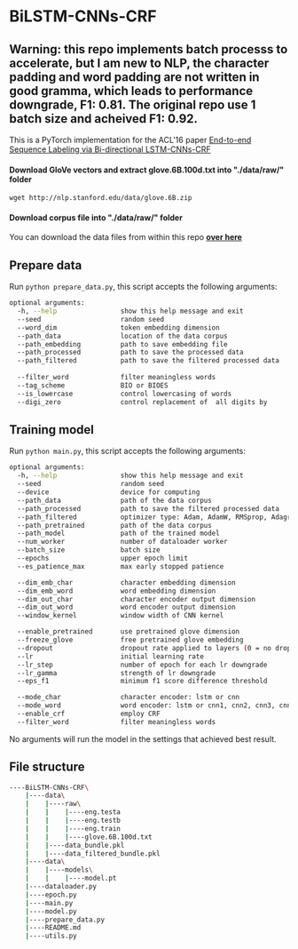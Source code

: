 # BiLSTM-CNNs-CRF

## Warning: this repo implements batch processs to accelerate, but I am new to NLP, the character padding and word padding are not written in good gramma, which leads to performance downgrade, F1: 0.81. The original repo use 1 batch size and acheived F1: 0.92.

This is a PyTorch implementation for the ACL'16 paper [End-to-end Sequence Labeling via Bi-directional LSTM-CNNs-CRF](https://aclanthology.org/P16-1101/)



####  Download GloVe vectors and extract glove.6B.100d.txt into "./data/raw/" folder

`wget http://nlp.stanford.edu/data/glove.6B.zip`

#### Download corpus file into "./data/raw/" folder

You can download the data files from within this repo [**over here**](https://github.com/TheAnig/NER-LSTM-CNN-Pytorch/tree/master/data)

## Prepare data

Run `python prepare_data.py`, this script accepts the following arguments:

```bash
optional arguments:
  -h, --help                show this help message and exit
  --seed                    random seed
  --word_dim                token embedding dimension
  --path_data               location of the data corpus
  --path_embedding          path to save embedding file
  --path_processed          path to save the processed data
  --path_filtered           path to save the filtered processed data
  
  --filter_word             filter meaningless words
  --tag_scheme              BIO or BIOES
  --is_lowercase            control lowercasing of words
  --digi_zero               control replacement of  all digits by
```

## Training model

Run `python main.py`, this script accepts the following arguments:

```bash
optional arguments:
  -h, --help                show this help message and exit
  --seed                    random seed
  --device                  device for computing
  --path_data               path of the data corpus
  --path_processed          path to save the filtered processed data
  --path_filtered           optimizer type: Adam, AdamW, RMSprop, Adagrad, SGD
  --path_pretrained         path of the data corpus
  --path_model              path of the trained model
  --num_worker              number of dataloader worker
  --batch_size              batch size
  --epochs                  upper epoch limit
  --es_patience_max         max early stopped patience

  --dim_emb_char            character embedding dimension
  --dim_emb_word            word embedding dimension
  --dim_out_char            character encoder output dimension
  --dim_out_word            word encoder output dimension
  --window_kernel           window width of CNN kernel

  --enable_pretrained       use pretrained glove dimension
  --freeze_glove            free pretrained glove embedding
  --dropout                 dropout rate applied to layers (0 = no dropout)
  --lr                      initial learning rate
  --lr_step                 number of epoch for each lr downgrade
  --lr_gamma                strength of lr downgrade
  --eps_f1                  minimum f1 score difference threshold

  --mode_char               character encoder: lstm or cnn
  --mode_word               word encoder: lstm or cnn1, cnn2, cnn3, cnn_d
  --enable_crf              employ CRF
  --filter_word             filter meaningless words
```
No arguments will run the model in the settings that achieved best result.

## File structure
```bash
----BiLSTM-CNNs-CRF\
    |----data\
    |    |----raw\
    |    |    |----eng.testa
    |    |    |----eng.testb
    |    |    |----eng.train
    |    |    |----glove.6B.100d.txt
    |    |----data_bundle.pkl
    |    |----data_filtered_bundle.pkl
    |----data\
    |    |----models\
    |    |    |----model.pt
    |----dataloader.py
    |----epoch.py
    |----main.py
    |----model.py
    |----prepare_data.py
    |----README.md
    |----utils.py
```
